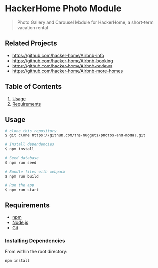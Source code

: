# HackerHome Photo Module

> Photo Gallery and Carousel Module for HackerHome, a short-term vacation rental

## Related Projects

  - https://github.com/hacker-home/Airbnb-info
  - https://github.com/hacker-home/Airbnb-booking
  - https://github.com/hacker-home/Airbnb-reviews
  - https://github.com/hacker-home/Airbnb-more-homes

## Table of Contents

1. [Usage](#Usage)
2. [Requirements](#requirements)

## Usage

```bash
# clone this repository
$ git clone https://github.com/the-nuggets/photos-and-modal.git

# Install dependencies
$ npm install

# Seed database
$ npm run seed

# Bundle files with webpack
$ npm run build

# Run the app
$ npm run start
```

## Requirements

- [npm](http://npmjs.com)
- [Node.js](https://nodejs.org/en/download/)
- [Git](https://git-scm.com)

### Installing Dependencies

From within the root directory:

```sh
npm install
```

